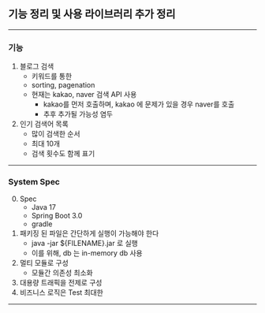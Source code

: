 ## 기능 정리 및 사용 라이브러리 추가 정리

---
### 기능
 1. 블로그 검색
    - 키워드를 통한
    - sorting, pagenation
    - 현재는 kakao, naver 검색 API 사용  
        - kakao를 먼저 호출하며, kakao 에 문제가 있을 경우 naver를 호출
        - 추후 추가될 가능성 염두 
 2. 인기 검색어 목록
    - 많이 검색한 순서
    - 최대 10개
    - 검색 횟수도 함께 표기
    

---
### System Spec
 0. Spec
     - Java 17
     - Spring Boot 3.0
     - gradle
 1. 패키징 된 파일은 간단하게 실행이 가능해야 한다
    - java -jar ${FILENAME}.jar 로 실행
    - 이를 위해, db 는 in-memory db 사용
 2. 멀티 모듈로 구성
    - 모듈간 의존성 최소화
 3. 대용량 트래픽을 전제로 구성
 4. 비즈니스 로직은 Test 최대한


---
